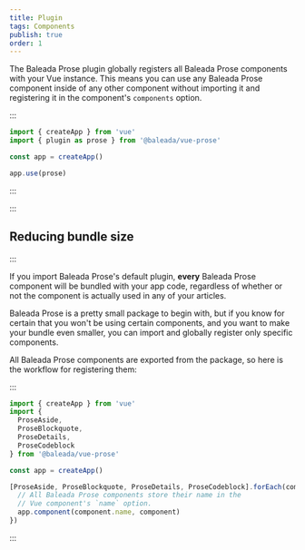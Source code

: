 ```yaml
---
title: Plugin
tags: Components
publish: true
order: 1
---
```


The Baleada Prose plugin globally registers all Baleada Prose components with your Vue instance. This means you can use any Baleada Prose component inside of any other component without importing it and registering it in the component's `components` option.

:::
```js
import { createApp } from 'vue'
import { plugin as prose } from '@baleada/vue-prose'

const app = createApp()

app.use(prose)
```
:::


:::
## Reducing bundle size
:::

If you import Baleada Prose's default plugin, **every** Baleada Prose component will be bundled with your app code, regardless of whether or not the component is actually used in any of your articles.

Baleada Prose is a pretty small package to begin with, but if you know for certain that you won't be using certain components, and you want to make your bundle even smaller, you can import and globally register only specific components.

All Baleada Prose components are exported from the package, so here is the workflow for registering them:

:::
```js
import { createApp } from 'vue'
import {
  ProseAside,
  ProseBlockquote,
  ProseDetails,
  ProseCodeblock
} from '@baleada/vue-prose'

const app = createApp()

[ProseAside, ProseBlockquote, ProseDetails, ProseCodeblock].forEach(component => {
  // All Baleada Prose components store their name in the
  // Vue component's `name` option.
  app.component(component.name, component)
})
```
:::
